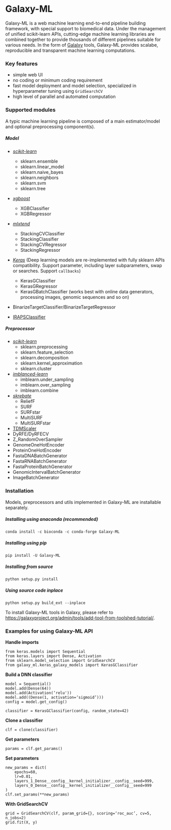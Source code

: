 
# Galaxy-ML
Galaxy-ML is a web machine learning end-to-end pipeline building framework, with special support to biomedical data. Under the management of unified scikit-learn APIs, cutting-edge machine learning libraries are combined together to provide thousands of different pipelines suitable for various needs. In the form of [Galalxy](https://github.com/galaxyproject/galaxy) tools, Galaxy-ML provides scalabe, reproducible and transparent machine learning computations.


### Key features
-  simple web UI
-  no coding or minimum coding requirement
-  fast model deployment and model selection, specialized in hyperparameter tuning using `GridSearchCV`
-  high level of parallel and automated computation


### Supported modules
A typic machine learning pipeline is composed of a main estimator/model and optional preprocessing component(s).

##### Model
- _[scikit-learn](https://github.com/scikit-learn/scikit-learn)_
    - sklearn.ensemble
    - sklearn.linear_model
    - sklearn.naive_bayes
    - sklearn.neighbors
    - sklearn.svm
    - sklearn.tree
- _[xgboost](https://github.com/dmlc/xgboost)_
    - XGBClassifier
    - XGBRegressor
- _[mlxtend](https://github.com/rasbt/mlxtend)_
    - StackingCVClassifier
    - StackingClassifier
    - StackingCVRegressor
    - StackingRegressor

- _[Keras](https://github.com/keras-team/keras)_ (Deep learning models are re-implemented with fully sklearn APIs compatibility. Support parameter, including layer subparameters, swap or searches.  Support `callbacks`)
    - KerasGClassifier
    - KerasGRegressor
    - KerasGBatchClassifier (works best with online data generators, processing images, genomic sequences and so on)
    
- BinarizeTargetClassifier/BinarizeTargetRegressor
- [IRAPSClassifier](https://www.ncbi.nlm.nih.gov/pmc/articles/PMC5445594/)
  
##### Preprocessor
- _[scikit-learn](https://github.com/scikit-learn/scikit-learn)_
    - sklearn.preprocessing
    - sklearn.feature_selection
    - sklearn.decomposition
    - sklearn.kernel_approximation
    - sklearn.cluster
- _[imblanced-learn](https://github.com/scikit-learn-contrib/imbalanced-learn)_
    - imblearn.under_sampling
    - imblearn.over_sampling
    - imblearn.combine
- _[skrebate](https://github.com/EpistasisLab/scikit-rebate/tree/master/skrebate)_
    - ReliefF
    - SURF
    - SURFstar
    - MultiSURF
    - MultiSURFstar
- [TDMScaler](https://www.ncbi.nlm.nih.gov/pubmed/26844019)
- DyRFE/DyRFECV
- Z_RandomOverSampler
- GenomeOneHotEncoder
- ProteinOneHotEncoder
- FastaDNABatchGenerator
- FastaRNABatchGenerator
- FastaProteinBatchGenerator
- GenomicIntervalBatchGenerator
- ImageBatchGenerator


### Installation
Models, preprocessors and utils implemented in Galaxy-ML are installable separately.

##### Installing using anaconda (recommended)
```
conda install -c bioconda -c conda-forge Galaxy-ML
```

##### Installing using pip
```
pip install -U Galaxy-ML
```

##### Installing from source
```
python setup.py install
```

##### Using source code inplace
```
python setup.py build_ext --inplace
```

To install Galaxy-ML tools in Galaxy, please refer to https://galaxyproject.org/admin/tools/add-tool-from-toolshed-tutorial/.


### Examples for using Galaxy-ML API
__Handle imports__
```
from keras.models import Sequential
from keras.layers import Dense, Activation
from sklearn.model_selection import GridSearchCV
from galaxy_ml.keras_galaxy_models import KerasGClassifier
```
__Build a DNN classifier__
```
model = Sequential()
model.add(Dense(64))
model.add(Activation(‘relu'))
model.add((Dense(1, activation=‘sigmoid’)))
config = model.get_config()

classifier = KerasGClassifier(config, random_state=42)
```
__Clone a classifier__
```
clf = clone(classifier)
```
__Get parameters__
```
params = clf.get_params()
```
__Set parameters__
```
new_params = dict(
    epochs=60,
    lr=0.01,
    layers_1_Dense__config__kernel_initializer__config__seed=999,
    layers_0_Dense__config__kernel_initializer__config__seed=999
)
clf.set_params(**new_params)
```
__With GridSearchCV__
```
grid = GridSearchCV(clf, param_grid={}, scoring=‘roc_auc’, cv=5, n_jobs=2)
grid.fit(X, y)
```

